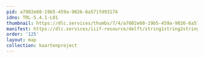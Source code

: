 ```yaml
---
pid: a7802e60-19b5-459a-9026-6a571fd93174
idno: TRL-5.4.1-L01
thumbnail: https://dlc.services/thumbs/7/4/a7802e60-19b5-459a-9026-6a571fd93174/full/400,339/0/default.jpg
manifest: https://dlc.services/iiif-resource/delft/string1string2string3/kaartenproject-2007/TRL-5.4.1-L01
order: '125'
layout: map
collection: kaartenproject
---
```

